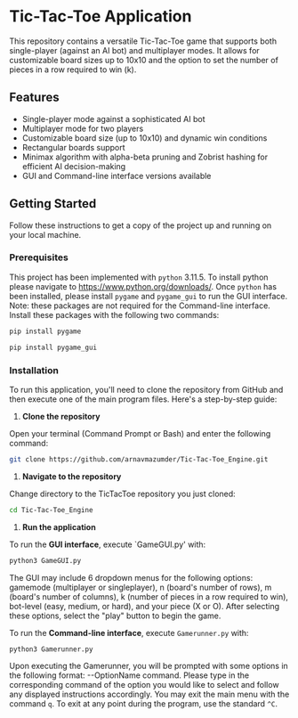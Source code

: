 # Tic-Tac-Toe Application

This repository contains a versatile Tic-Tac-Toe game that supports both single-player (against an AI bot) and multiplayer modes. It allows for customizable board sizes up to 10x10 and the option to set the number of pieces in a row required to win (k).

## Features

- Single-player mode against a sophisticated AI bot
- Multiplayer mode for two players
- Customizable board size (up to 10x10) and dynamic win conditions
- Rectangular boards support
- Minimax algorithm with alpha-beta pruning and Zobrist hashing for efficient AI decision-making
- GUI and Command-line interface versions available

## Getting Started

Follow these instructions to get a copy of the project up and running on your local machine.

### Prerequisites

This project has been implemented with `python` 3.11.5. To install python please navigate to https://www.python.org/downloads/. Once `python` has been installed, please install `pygame` and `pygame_gui` to run the GUI interface. Note: these packages are not required for the Command-line interface. Install these packages with the following two commands:
```bash
pip install pygame
```

```bash
pip install pygame_gui
```

### Installation

To run this application, you'll need to clone the repository from GitHub and then execute one of the main program files. Here's a step-by-step guide:

1. **Clone the repository**

Open your terminal (Command Prompt or Bash) and enter the following command:

```bash
git clone https://github.com/arnavmazumder/Tic-Tac-Toe_Engine.git
```

1. **Navigate to the repository**

Change directory to the TicTacToe repository you just cloned:

```bash
cd Tic-Tac-Toe_Engine
```

1. **Run the application**

To run the **GUI interface**, execute `GameGUI.py' with:

```bash
python3 GameGUI.py
```

The GUI may include 6 dropdown menus for the following options: gamemode (multiplayer or singleplayer), n (board's number of rows), m (board's number of columns), k (number of pieces in a row required to win), bot-level (easy, medium, or hard), and your piece (X or O). After selecting these options, select the "play" button to begin the game.

To run the **Command-line interface**, execute `Gamerunner.py` with:

```bash
python3 Gamerunner.py
```

Upon executing the Gamerunner, you will be prompted with some options in the following format: --OptionName command. Please type in the corresponding command of the option you would like to select and follow any displayed instructions accordingly. You may exit the main menu with the command `q`. To exit at any point during the program, use the standard `^C`.



